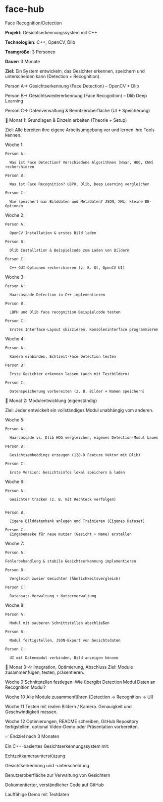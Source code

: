 # face-hub
Face Recognition/Detection

  **Projekt:** Gesichtserkennungssystem mit C++
  
  **Technologien:** C++, OpenCV, Dlib
  
  **Teamgröße:** 3 Personen
  
  **Dauer:** 3 Monate

**Ziel:** Ein System entwickeln, das Gesichter erkennen, speichern und unterscheiden kann (Detection + Recognition).

Person A-> Gesichtserkennung (Face Detection) – OpenCV + Dlib

Person B->	Gesichtswiedererkennung (Face Recognition) – Dlib Deep Learning

Person C->	Datenverwaltung & Benutzeroberfläche (UI + Speicherung)

📅 Monat 1: Grundlagen & Einzeln arbeiten (Theorie + Setup)

Ziel: Alle bereiten ihre eigene Arbeitsumgebung vor und lernen ihre Tools kennen.
  
  Woche 1:
   
    Person A:
    
      Was ist Face Detection? Verschiedene Algorithmen (Haar, HOG, CNN) recherchieren	
    
    Person B:
    
      Was ist Face Recognition? LBPH, Dlib, Deep Learning vergleichen	
    
    Person C:
    
      Wie speichert man Bilddaten und Metadaten? JSON, XML, kleine DB-Optionen


  Woche 2:
  
    Person A:
  
      OpenCV Installation & erstes Bild laden
 
    Person B:
  
      Dlib Installation & Beispielcode zum Laden von Bildern	
  
    Person C:
  
      C++ GUI-Optionen recherchieren (z. B. Qt, OpenCV UI)

  Woche 3:

    Person A:
  
      Haarcascade Detection in C++ implementieren	
  
    Person B:
  
      LBPH und Dlib face recognition Beispielcode testen	
  
    Person C:
  
      Erstes Interface-Layout skizzieren, Konsoleninterface programmieren

  Woche 4:

    Person A:
  
      Kamera einbinden, Echtzeit-Face Detection testen	
  
    Person B:
  
      Erste Gesichter erkennen lassen (auch mit Testbildern)
  
    Person C:
  
      Datenspeicherung vorbereiten (z. B. Bilder + Namen speichern)


📅 Monat 2: Modulentwicklung (eigenständig)

Ziel: Jeder entwickelt ein vollständiges Modul unabhängig vom anderen.
  
  Woche 5:
   
    Person A:
    
      Haarcascade vs. Dlib HOG vergleichen, eigenes Detection-Modul bauen		
    
    Person B:
    
      Gesichtsembeddings erzeugen (128-D Feature Vektor mit Dlib)		
    
    Person C:
    
      Erste Version: Gesichtsinfos lokal speichern & laden
  Woche 6:
  
    Person A:
      
      Gesichter tracken (z. B. mit Rechteck verfolgen)	
  
  
    Person B:
   
      Eigene Bilddatenbank anlegen und Trainieren (Eigenes Dataset)	
  
    Person C:
      Eingabemaske für neue Nutzer (Gesicht + Name) erstellen
  
  Woche 7:
    
    Person A:
    
    Fehlerbehandlung & stabile Gesichtserkennung implementieren	
  
    Person B:
    
      Vergleich zweier Gesichter (Ähnlichkeitsvergleich)
    
    Person C:
      
      Datensatz-Verwaltung + Nutzerverwaltung

  Woche 8:
  
    Person A:
    
      Modul mit sauberen Schnittstellen abschließen	
    
    Person B:
      
      Modul fertigstellen, JSON-Export von Gesichtsdaten	
    
    Person C:
    
      UI mit Datenmodul verbinden, Bild anzeigen können

📅 Monat 3-4: Integration, Optimierung, Abschluss
Ziel: Module zusammenfügen, testen, präsentieren.

  Woche 9	  Schnittstellen festlegen: Wie übergibt Detection Modul Daten an Recognition Modul?

  Woche 10	Alle Module zusammenführen (Detection → Recognition → UI)

  Woche 11	Testen mit realen Bildern / Kamera. Genauigkeit und Geschwindigkeit messen.

  Woche 12	Optimierungen, README schreiben, GitHub Repository fertigstellen, optional Video-Demo oder Präsentation vorbereiten.


✅ Endziel nach 3 Monaten

Ein C++-basiertes Gesichtserkennungssystem mit:

Echtzeitkameraunterstützung

Gesichtserkennung und -unterscheidung

Benutzeroberfläche zur Verwaltung von Gesichtern

Dokumentierter, verständlicher Code auf GitHub

Lauffähige Demo mit Testdaten
